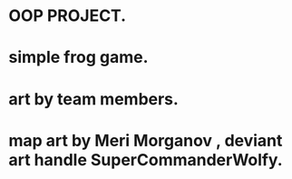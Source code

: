 # OOP PROJECT.
# simple frog game.
# art by team members.
# map art by Meri Morganov , deviant art handle SuperCommanderWolfy.
 
